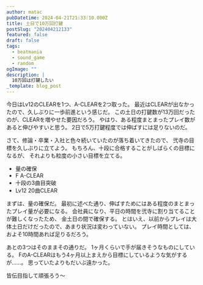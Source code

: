 ```yaml
---
author: matac
pubDatetime: 2024-04-21T21:33:10.000Z
title: 土日で10万回打鍵
postSlug: "202404212133"
featured: false
draft: false
tags:
  - beatmania
  - sound_game
  - random
ogImage: ""
description: |
  10万回は打鍵したい
_template: blog_post
---
```


今日はLv12のCLEARを1つ、A-CLEARを2つ取った。
最近はCLEARが出なかったので、久しぶりに一歩前進という感じだ。
この土日の打鍵数が13万回だったのが、CLEARを増やせた要因だろう。
やはり、ある程度まとまったプレイ数があると伸びやすいと思う。
2日で5万打鍵程度では伸ばすには足りないのだ。

さて、修論・卒業・入社と色々続いていたのが落ち着いてきたので、
弐寺の目標を久しぶりに立てよう。
もちろん、十段に合格することがしばらくの目標になるが、
それよりも粒度の小さい目標を立てる。

- 量の確保
- F A-CLEAR
- 十段の3曲目突破
- Lv12 20曲CLEAR

まずは、量の確保だ。
最初に述べた通り、伸ばすためにはある程度のまとまったプレイ量が必要になる。
会社員になり、平日の時間を弐寺に割り当てることが難しくなったため、
金土日の間で確保する。
とはいえ、以前からプレイは大体土日だけだったので、あまり状況は変わっていない。
プレイ時間としては、およそ10時間あれば足りるだろう。

あとの3つはそのままその通りだ。
1ヶ月くらいで手が届きそうなものにしている。
FのA-CLEARはもう4ヶ月以上まえから目標にしているような気がするが......。
思っていたよりもだいぶ遠かった。

皆伝目指して頑張ろう〜
